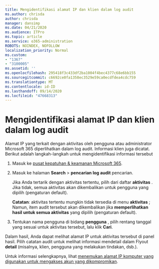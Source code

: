 ```yaml
---
title: Mengidentifikasi alamat IP dan klien dalam log audit
ms.author: chrisda
author: chrisda
manager: dansimp
ms.date: 04/21/2020
ms.audience: ITPro
ms.topic: article
ms.service: o365-administration
ROBOTS: NOINDEX, NOFOLLOW
localization_priority: Normal
ms.custom:
- "1367"
- "3100005"
ms.assetid: ''
ms.openlocfilehash: 295418f3c433df2ba1004f4bec4377c68e6bb155
ms.sourcegitcommit: c6692ce0fa1358ec3529e59ca0ecdfdea4cdc759
ms.translationtype: MT
ms.contentlocale: id-ID
ms.lasthandoff: 09/14/2020
ms.locfileid: "47668313"
---
```

# <a name="identify-ip-address-and-client-in-audit-logs"></a>Mengidentifikasi alamat IP dan klien dalam log audit

Alamat IP yang terkait dengan aktivitas oleh pengguna atau administrator Microsoft 365 diperlihatkan dalam log audit. Informasi klien juga dicatat. Berikut adalah langkah-langkah untuk mengidentifikasi informasi tersebut

1. Masuk ke [pusat kepatuhan & keamanan Microsoft 365](https://protection.office.com/).

2. Masuk ke halaman **Search**  >  **pencarian log audit** pencarian.

   Jika Anda tertarik dengan aktivitas tertentu, pilih dari daftar **aktivitas** . Jika tidak, semua aktivitas akan dikembalikan untuk pengguna yang dipilih (pengaturan default).

   **Catatan**: aktivitas tertentu mungkin tidak tersedia di menu **aktivitas** ; Namun, item audit tersebut akan dikembalikan jika **memperlihatkan hasil untuk semua aktivitas** yang dipilih (pengaturan default).

3. Tentukan nama pengguna di bidang **pengguna** , pilih rentang tanggal yang sesuai untuk aktivitas tersebut, lalu klik **Cari**.

Dalam hasil, Anda dapat melihat alamat IP untuk aktivitas tersebut di panel hasil. Pilih catatan audit untuk melihat informasi mendetail dalam Flyout **detail** (misalnya, klien, pengguna yang melakukan tindakan, dsb.).

Untuk informasi selengkapnya, lihat [menemukan alamat IP komputer yang digunakan untuk mengakses akun yang dikompromikan](https://docs.microsoft.com/microsoft-365/compliance/auditing-troubleshooting-scenarios#find-the-ip-address-of-the-computer-used-to-access-a-compromised-account).
